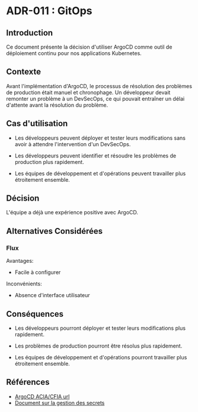 # ADR-011 : GitOps

## Introduction

Ce document présente la décision d'utiliser ArgoCD comme outil de déploiement
continu pour nos applications Kubernetes.

## Contexte

Avant l'implémentation d'ArgoCD, le processus de résolution des problèmes
de production était manuel et chronophage. Un développeur devait remonter
un problème à un DevSecOps, ce qui pouvait entraîner un délai d'attente
avant la résolution du problème.

## Cas d'utilisation

- Les développeurs peuvent déployer et tester leurs modifications sans avoir
à attendre l'intervention d'un DevSecOps.

- Les développeurs peuvent identifier et résoudre les problèmes de production
plus rapidement.

- Les équipes de développement et d'opérations peuvent travailler
plus étroitement ensemble.

## Décision

L'équipe a déjà une expérience positive avec ArgoCD.

## Alternatives Considérées

### Flux

Avantages:

- Facile à configurer

Inconvénients:

- Absence d'interface utilisateur

## Conséquences

- Les développeurs pourront déployer et tester leurs modifications
plus rapidement.

- Les problèmes de production pourront être résolus
 plus rapidement.

- Les équipes de développement et d'opérations pourront
travailler plus étroitement ensemble.

## Références

- [ArgoCD ACIA/CFIA url](https://argocd.inspection.alpha.canada.ca/)
- [Document sur la gestion des secrets](../secrets-management.md)
